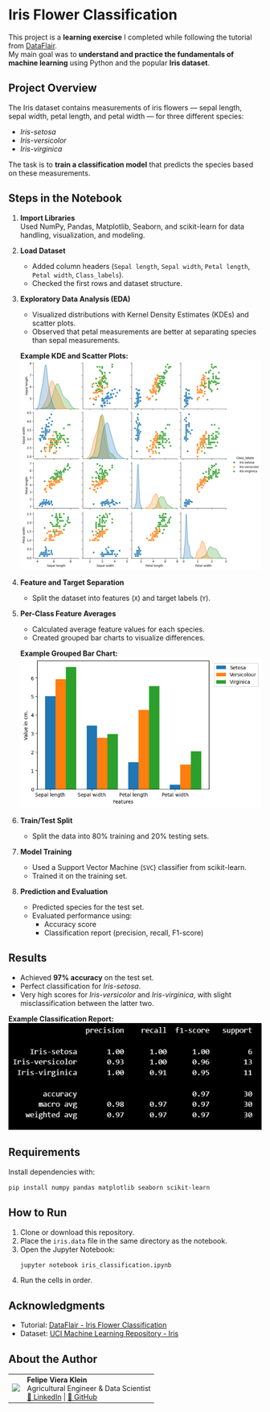 # Iris Flower Classification

This project is a **learning exercise** I completed while following the tutorial from [DataFlair](https://data-flair.training/blogs/iris-flower-classification/).  
My main goal was to **understand and practice the fundamentals of machine learning** using Python and the popular **Iris dataset**.

## Project Overview
The Iris dataset contains measurements of iris flowers — sepal length, sepal width, petal length, and petal width — for three different species:

- *Iris-setosa*
- *Iris-versicolor*
- *Iris-virginica*

The task is to **train a classification model** that predicts the species based on these measurements.

## Steps in the Notebook

1. **Import Libraries**  
   Used NumPy, Pandas, Matplotlib, Seaborn, and scikit-learn for data handling, visualization, and modeling.

2. **Load Dataset**  
   - Added column headers (`Sepal length`, `Sepal width`, `Petal length`, `Petal width`, `Class_labels`).
   - Checked the first rows and dataset structure.

3. **Exploratory Data Analysis (EDA)**  
   - Visualized distributions with Kernel Density Estimates (KDEs) and scatter plots.
   - Observed that petal measurements are better at separating species than sepal measurements.

   **Example KDE and Scatter Plots:**  
   ![KDE Plot](images/kde_plot.png)

4. **Feature and Target Separation**  
   - Split the dataset into features (`X`) and target labels (`Y`).

5. **Per-Class Feature Averages**  
   - Calculated average feature values for each species.
   - Created grouped bar charts to visualize differences.

   **Example Grouped Bar Chart:**  
   ![Grouped Bar Chart](images/grouped_bar_chart.png)

6. **Train/Test Split**  
   - Split the data into 80% training and 20% testing sets.

7. **Model Training**  
   - Used a Support Vector Machine (`SVC`) classifier from scikit-learn.
   - Trained it on the training set.

8. **Prediction and Evaluation**  
   - Predicted species for the test set.
   - Evaluated performance using:
     - Accuracy score
     - Classification report (precision, recall, F1-score)

## Results
- Achieved **97% accuracy** on the test set.
- Perfect classification for *Iris-setosa*.
- Very high scores for *Iris-versicolor* and *Iris-virginica*, with slight misclassification between the latter two.

**Example Classification Report:**  
![Classification Report](images/classification_report.png)

## Requirements
Install dependencies with:
```bash
pip install numpy pandas matplotlib seaborn scikit-learn
```

## How to Run
1. Clone or download this repository.
2. Place the `iris.data` file in the same directory as the notebook.
3. Open the Jupyter Notebook:
   ```bash
   jupyter notebook iris_classification.ipynb
   ```
4. Run the cells in order.

## Acknowledgments
- Tutorial: [DataFlair - Iris Flower Classification](https://data-flair.training/blogs/iris-flower-classification/)
- Dataset: [UCI Machine Learning Repository - Iris](https://archive.ics.uci.edu/ml/datasets/iris)

## About the Author

<table border="0">
  <tr>
    <td>
      <img src="Assets/fvk_profile_pic.png" width="150">
    </td>
    <td align="left">
      <b>Felipe Viera Klein</b><br>
      Agricultural Engineer & Data Scientist<br>
      <a href="https://www.linkedin.com/in/felipevk/">🔗 LinkedIn</a> |
      <a href="https://github.com/Vierinsky">🐙 GitHub</a>
    </td>
  </tr>
</table>